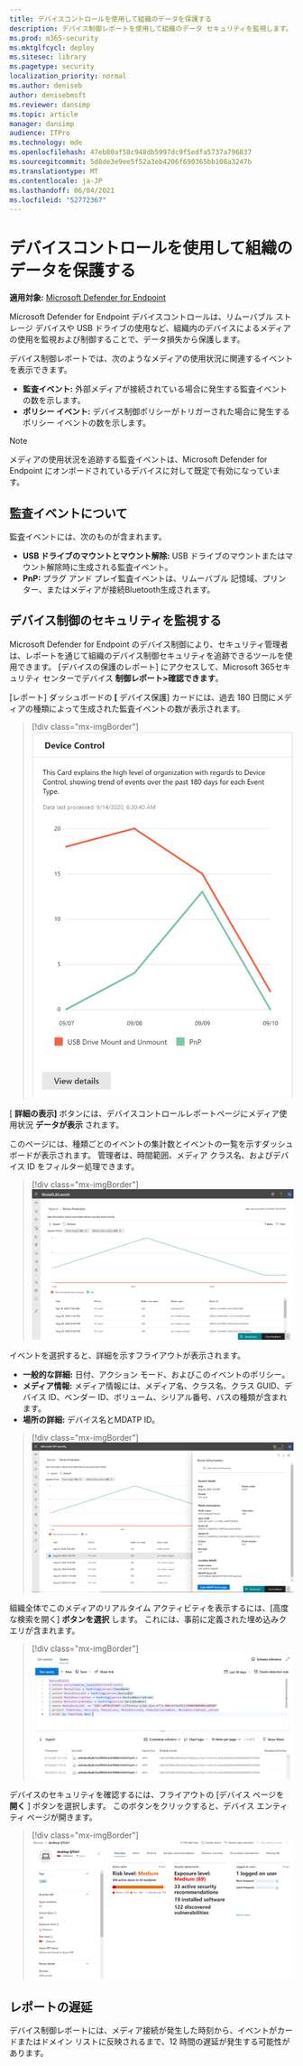 ```yaml
---
title: デバイスコントロールを使用して組織のデータを保護する
description: デバイス制御レポートを使用して組織のデータ セキュリティを監視します。
ms.prod: m365-security
ms.mktglfcycl: deploy
ms.sitesec: library
ms.pagetype: security
localization_priority: normal
ms.author: deniseb
author: denisebmsft
ms.reviewer: dansimp
ms.topic: article
manager: dansimp
audience: ITPro
ms.technology: mde
ms.openlocfilehash: 47eb80af58c948db5997dc9f5edfa5737a796837
ms.sourcegitcommit: 5d8de3e9ee5f52a3eb4206f690365bb108a3247b
ms.translationtype: MT
ms.contentlocale: ja-JP
ms.lasthandoff: 06/04/2021
ms.locfileid: "52772367"
---
```

# <a name="protect-your-organizations-data-with-device-control"></a>デバイスコントロールを使用して組織のデータを保護する

**適用対象:** [Microsoft Defender for Endpoint](https://go.microsoft.com/fwlink/p/?linkid=2069559)

Microsoft Defender for Endpoint デバイスコントロールは、リムーバブル ストレージ デバイスや USB ドライブの使用など、組織内のデバイスによるメディアの使用を監視および制御することで、データ損失から保護します。

デバイス制御レポートでは、次のようなメディアの使用状況に関連するイベントを表示できます。

- **監査イベント:** 外部メディアが接続されている場合に発生する監査イベントの数を示します。
- **ポリシー イベント:** デバイス制御ポリシーがトリガーされた場合に発生するポリシー イベントの数を示します。

> [!NOTE]
> メディアの使用状況を追跡する監査イベントは、Microsoft Defender for Endpoint にオンボードされているデバイスに対して既定で有効になっています。

## <a name="understanding-the-audit-events"></a>監査イベントについて

監査イベントには、次のものが含まれます。

- **USB ドライブのマウントとマウント解除:** USB ドライブのマウントまたはマウント解除時に生成される監査イベント。
- **PnP:** プラグ アンド プレイ監査イベントは、リムーバブル 記憶域、プリンター、またはメディアが接続Bluetooth生成されます。

## <a name="monitor-device-control-security"></a>デバイス制御のセキュリティを監視する

Microsoft Defender for Endpoint のデバイス制御により、セキュリティ管理者は、レポートを通じて組織のデバイス制御セキュリティを追跡できるツールを使用できます。 [デバイスの保護のレポート] にアクセスして、Microsoft 365セキュリティ センターでデバイス **制御レポート>確認できます**。

[レポート] ダッシュボードの **[** デバイス保護] カードには、過去 180 日間にメディアの種類によって生成された監査イベントの数が表示されます。

> [!div class="mx-imgBorder"]
> ![DeviceControlReportCard](images/devicecontrolcard.png)

[ **詳細の表示]** ボタンには、デバイスコントロールレポートページにメディア使用状況 **データが表示** されます。

このページには、種類ごとのイベントの集計数とイベントの一覧を示すダッシュボードが表示されます。 管理者は、時間範囲、メディア クラス名、およびデバイス ID をフィルター処理できます。

> [!div class="mx-imgBorder"]
> ![DeviceControlReportDetails](images/Detaileddevicecontrolreport.png)

イベントを選択すると、詳細を示すフライアウトが表示されます。

- **一般的な詳細:** 日付、アクション モード、およびこのイベントのポリシー。
- **メディア情報:** メディア情報には、メディア名、クラス名、クラス GUID、デバイス ID、ベンダー ID、ボリューム、シリアル番号、バスの種類が含まれます。
- **場所の詳細:** デバイス名とMDATP ID。

> [!div class="mx-imgBorder"]
> ![FilterOnDeviceControlReport](images/devicecontrolreportfilter.png)

組織全体でこのメディアのリアルタイム アクティビティを表示するには、[高度な検索を開く] **ボタンを選択** します。 これには、事前に定義された埋め込みクエリが含まれます。

> [!div class="mx-imgBorder"]
> ![QueryOnDeviceControlReport](images/Devicecontrolreportquery.png)

デバイスのセキュリティを確認するには、フライアウトの [デバイス ページを **開く** ] ボタンを選択します。 このボタンをクリックすると、デバイス エンティティ ページが開きます。

> [!div class="mx-imgBorder"]
> ![DeviceEntityPage](images/Devicesecuritypage.png)

## <a name="reporting-delays"></a>レポートの遅延

デバイス制御レポートには、メディア接続が発生した時刻から、イベントがカードまたはドメイン リストに反映されるまで、12 時間の遅延が発生する可能性があります。
